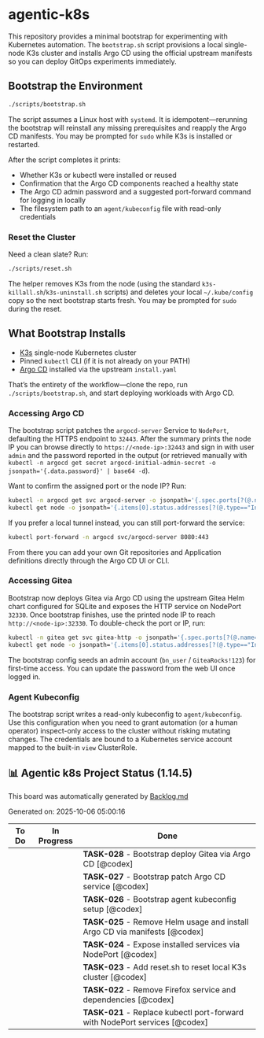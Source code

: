 # agentic-k8s

This repository provides a minimal bootstrap for experimenting with Kubernetes automation. The `bootstrap.sh` script provisions a local single-node K3s cluster and installs Argo CD using the official upstream manifests so you can deploy GitOps experiments immediately.

## Bootstrap the Environment

```bash
./scripts/bootstrap.sh
```

The script assumes a Linux host with `systemd`. It is idempotent—rerunning the bootstrap will reinstall any missing prerequisites and reapply the Argo CD manifests. You may be prompted for `sudo` while K3s is installed or restarted.

After the script completes it prints:
- Whether K3s or kubectl were installed or reused
- Confirmation that the Argo CD components reached a healthy state
- The Argo CD admin password and a suggested port-forward command for logging in locally
- The filesystem path to an `agent/kubeconfig` file with read-only credentials

### Reset the Cluster

Need a clean slate? Run:

```bash
./scripts/reset.sh
```

The helper removes K3s from the node (using the standard `k3s-killall.sh`/`k3s-uninstall.sh` scripts) and deletes your local `~/.kube/config` copy so the next bootstrap starts fresh. You may be prompted for `sudo` during the reset.

## What Bootstrap Installs

- [K3s](https://k3s.io/) single-node Kubernetes cluster
- Pinned `kubectl` CLI (if it is not already on your PATH)
- [Argo CD](https://argo-cd.readthedocs.io/) installed via the upstream `install.yaml`

That’s the entirety of the workflow—clone the repo, run `./scripts/bootstrap.sh`, and start deploying workloads with Argo CD.

### Accessing Argo CD

The bootstrap script patches the `argocd-server` Service to `NodePort`, defaulting the HTTPS endpoint to `32443`. After the summary prints the node IP you can browse directly to `https://<node-ip>:32443` and sign in with user `admin` and the password reported in the output (or retrieved manually with `kubectl -n argocd get secret argocd-initial-admin-secret -o jsonpath='{.data.password}' | base64 -d`).

Want to confirm the assigned port or the node IP? Run:

```bash
kubectl -n argocd get svc argocd-server -o jsonpath='{.spec.ports[?(@.name=="https")].nodePort}'
kubectl get node -o jsonpath='{.items[0].status.addresses[?(@.type=="InternalIP")].address}'
```

If you prefer a local tunnel instead, you can still port-forward the service:

```bash
kubectl port-forward -n argocd svc/argocd-server 8080:443
```

From there you can add your own Git repositories and Application definitions directly through the Argo CD UI or CLI.

### Accessing Gitea

Bootstrap now deploys Gitea via Argo CD using the upstream Gitea Helm chart configured for SQLite and exposes the HTTP service on NodePort `32330`. Once bootstrap finishes, use the printed node IP to reach `http://<node-ip>:32330`. To double-check the port or IP, run:

```bash
kubectl -n gitea get svc gitea-http -o jsonpath='{.spec.ports[?(@.name=="http")].nodePort}'
kubectl get node -o jsonpath='{.items[0].status.addresses[?(@.type=="InternalIP")].address}'
```

The bootstrap config seeds an admin account (`bn_user` / `GiteaRocks!123`) for first-time access. You can update the password from the web UI once logged in.

### Agent Kubeconfig

The bootstrap script writes a read-only kubeconfig to `agent/kubeconfig`. Use this configuration when you need to grant automation (or a human operator) inspect-only access to the cluster without risking mutating changes. The credentials are bound to a Kubernetes service account mapped to the built-in `view` ClusterRole.


<!-- BOARD_START -->

## 📊 Agentic k8s Project Status (1.14.5)

This board was automatically generated by [Backlog.md](https://backlog.md)

Generated on: 2025-10-06 05:00:16

| To Do | In Progress | Done |
| --- | --- | --- |
|  |  | **TASK-028** - Bootstrap deploy Gitea via Argo CD [@codex] |
|  |  | **TASK-027** - Bootstrap patch Argo CD service [@codex] |
|  |  | **TASK-026** - Bootstrap agent kubeconfig setup [@codex] |
|  |  | **TASK-025** - Remove Helm usage and install Argo CD via manifests [@codex] |
|  |  | **TASK-024** - Expose installed services via NodePort [@codex] |
|  |  | **TASK-023** - Add reset.sh to reset local K3s cluster [@codex] |
|  |  | **TASK-022** - Remove Firefox service and dependencies [@codex] |
|  |  | **TASK-021** - Replace kubectl port-forward with NodePort services [@codex] |

<!-- BOARD_END -->
